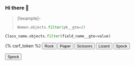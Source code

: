 ### Hi there 👋

<!--
**AE563/AE563** is a ✨ _special_ ✨ repository because its `README.md` (this file) appears on your GitHub profile.

Here are some ideas to get you started:

- 🔭 I’m currently working on ...
- 🌱 I’m currently learning ...
- 👯 I’m looking to collaborate on ...
- 🤔 I’m looking for help with ...
- 💬 Ask me about ...
- 📫 How to reach me: ...
- 😄 Pronouns: ...
- ⚡ Fun fact: ...
-->


>[!example]-
>```python
>Women.objects.filter(pk__gte=2)
>```

```python
Class_name.objects.filter(field_name__gte=value)
```
<form method="post" action="{% url '[rpsls_game](https://github.com/AE563)' %}">
  {% csrf_token %}
  <button class="my-button" type="submit" name="choice" value="Rock">Rock</button>
  <button class="my-button" type="submit" name="choice" value="Paper">Paper</button>
  <button class="my-button" type="submit" name="choice" value="Scissors">Scissors</button>
  <button class="my-button" type="submit" name="choice" value="Lizard">Lizard</button>
  <button class="my-button" type="submit" name="choice" value="Spock">Spock</button>
</form>
<button type="submit" name="choice" value="Spock">Spock</button>
